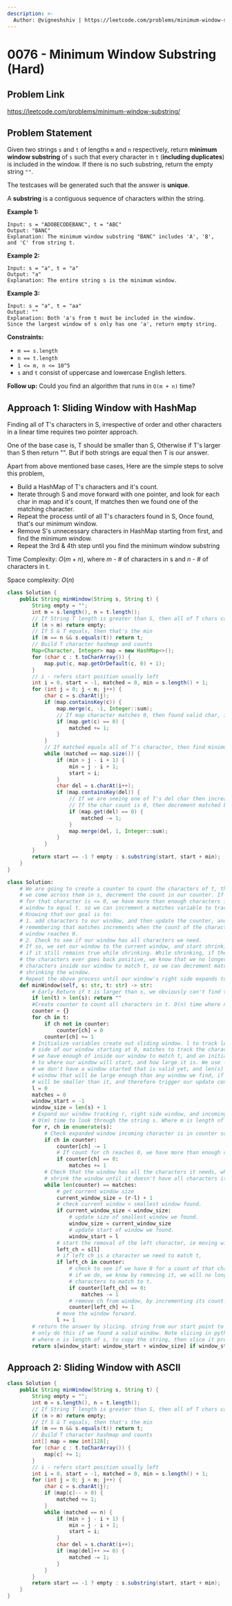 ```yaml
---
description: >-
  Author: @vigneshshiv | https://leetcode.com/problems/minimum-window-substring/
---
```


# 0076 - Minimum Window Substring (Hard)

## Problem Link

https://leetcode.com/problems/minimum-window-substring/

## Problem Statement

Given two strings `s` and `t` of lengths `m` and `n` respectively, return **minimum window substring** of `s` such that every character in `t` (**including duplicates**) is included in the window. If there is no such substring, return the empty string `""`.

The testcases will be generated such that the answer is **unique**.

A **substring** is a contiguous sequence of characters within the string.

**Example 1:**

```
Input: s = "ADOBECODEBANC", t = "ABC"
Output: "BANC"
Explanation: The minimum window substring "BANC" includes 'A', 'B', and 'C' from string t.
```

**Example 2:**

```
Input: s = "a", t = "a"
Output: "a"
Explanation: The entire string s is the minimum window.
```

**Example 3:**

```
Input: s = "a", t = "aa"
Output: ""
Explanation: Both 'a's from t must be included in the window.
Since the largest window of s only has one 'a', return empty string.
```

**Constraints:**

- `m == s.length`
- `n == t.length`
- `1 <= m, n <= 10^5`
- `s` and `t` consist of uppercase and lowercase English letters.

**Follow up:** Could you find an algorithm that runs in `O(m + n)` time?

## Approach 1: Sliding Window with HashMap

Finding all of T's characters in S, irrespective of order and other characters in a linear time requires two pointer approach.

One of the base case is, T should be smaller than S, Otherwise if T's larger than S then return "". But if both strings are equal then T is our answer.

Apart from above mentioned base cases, Here are the simple steps to solve this problem,

- Build a HashMap of T's characters and it's count.
- Iterate through S and move forward with one pointer, and look for each char in map and it's count, If matches then we found one of the matching character.
- Repeat the process until of all T's characters found in S, Once found, that's our minimum window.
- Remove S's unnecessary characters in HashMap starting from first, and find the minimum window.
- Repeat the 3rd & 4th step until you find the minimum window substring

Time Complexity: $O(m + n)$, where $m$ - # of characters in s and $n$ - # of characters in t.

Space complexity: $O(n)$

<Tabs>
<TabItem value="java" label="Java">
<SolutionAuthor name="@vigneshshiv"/>

```java
class Solution {
    public String minWindow(String s, String t) {
        String empty = "";
        int m = s.length(), n = t.length();
        // If String T length is greater than S, then all of T chars can't fit in S, so return ""
        if (n > m) return empty;
        // If S & T equals, then that's the min
        if (m == n && s.equals(t)) return t;
        // Build T character hashmap and counts
        Map<Character, Integer> map = new HashMap<>();
        for (char c : t.toCharArray()) {
            map.put(c, map.getOrDefault(c, 0) + 1);
        }
        // i - refers start position usually left
        int i = 0, start = -1, matched = 0, min = s.length() + 1;
        for (int j = 0; j < m; j++) {
            char c = s.charAt(j);
            if (map.containsKey(c)) {
                map.merge(c, -1, Integer::sum);
                // If map character matches 0, then found valid char, increase matched by 1
                if (map.get(c) == 0) {
                    matched += 1;
                }
            }
            // If matched equals all of T's character, then find minimum window
            while (matched == map.size()) {
                if (min > j - i + 1) {
                    min = j - i + 1;
                    start = i;
                }
                char del = s.charAt(i++);
                if (map.containsKey(del)) {
                    // If we are seeing one of T's del char then increase count by 1
                    // If the char count is 0, then decrement matched by 1 (reason count will be increment by 1)
                    if (map.get(del) == 0) {
                        matched -= 1;
                    }
                    map.merge(del, 1, Integer::sum);
                }
            }
        }
        return start == -1 ? empty : s.substring(start, start + min);
    }
}
```

</TabItem>

<TabItem value="python" label="Python">
<SolutionAuthor name="@ColeB2"/>

```py
class Solution:
    # We are going to create a counter to count the characters of t, then as
    # we come across them in s, decrement the count in our counter. If count
    # for that character is <= 0, we have more than enough characters in our
    # window to equal t. so we can increment a matches variable to track that.
    # Knowing that our goal is to:
    # 1. add characters to our window, and then update the counter, and matches.
    # remembering that matches increments when the count of the characters in our
    # window reaches 0.
    # 2. Check to see if our window has all characters we need.
    # If so, we set our window to the current window, and start shrinking it to see
    # if it still remains true while shrinking. While shrinking, if the count of
    # the characters ever goes back positive, we know that we no longer have enough
    # characters inside our window to match t, so we can decrement matches, and stop
    # shrinking the window.
    # Repeat the above process until our window's right side expands to larger than s.
    def minWindow(self, s: str, t: str) -> str:
        # Early Return if t is larger than s, we obviously can't find t in s.
        if len(t) > len(s): return ""
        #Create counter to count all characters in t. O(n) time where n length of t.
        counter = {}
        for ch in t:
            if ch not in counter:
                counter[ch] = 0
            counter[ch] += 1
        # Initialize variables create out sliding window. l to track left
        # side of our window starting at 0, matches to track the characters
        # we have enough of inside our window to match t, and an initial variable
        # to where our window will start, and how large it is. We use -1 to show
        # we don't have a window started that is valid yet, and len(s) + 1 as a
        # window that will be large enough than any window we find, if we find one
        # will be smaller than it, and therefore trigger our update condition.
        l = 0
        matches = 0
        window_start = -1
        window_size = len(s) + 1
        # Expand our window tracking r, right side window, and incoming character, ch.
        # O(m) time to look through the string s. Where m is length of s.
        for r, ch in enumerate(s):
            # Check expanded window incoming character is in counter so we can add it.
            if ch in counter:
                counter[ch] -= 1
                # If count for ch reaches 0, we have more than enough character to match it.
                if counter[ch] == 0:
                    matches += 1
            # Check that the window has all the characters it needs, while it does,
            # shrink the window until it doesn't have all characters it needs.
            while len(counter) == matches:
                # get current window size
                current_window_size = (r-l) + 1
                # check current window < smallest window found.
                if current_window_size < window_size:
                    # update size of smallest window we found.
                    window_size = current_window_size
                    # update start of window we found.
                    window_start = l
                # start the removal of the left character, ie moving window forward.
                left_ch = s[l]
                # if left ch is a character we need to match t,
                if left_ch in counter:
                    # check to see if we have 0 for a count of that character.
                    # if we do, we know by removing it, we will no longer have enough
                    # characters to match to t.
                    if counter[left_ch] == 0:
                        matches -= 1
                    # remove ch from window, by incrementing its count.
                    counter[left_ch] += 1
                # move the window forward.
                l += 1
        # return the answer by slicing. string from our start point to start point + size
        # only do this if we found a valid window. Note slicing in python takes O(n)
        # where n is length of s, to copy the string, then slice it properly.
        return s[window_start: window_start + window_size] if window_start != -1 else ""
```

</TabItem>
</Tabs>

## Approach 2: Sliding Window with ASCII

<Tabs>
<TabItem value="java" label="Java">
<SolutionAuthor name="@vigneshshiv"/>

```java
class Solution {
    public String minWindow(String s, String t) {
        String empty = "";
        int m = s.length(), n = t.length();
        // If String T length is greater than S, then all of T chars can't fit in S, so return ""
        if (n > m) return empty;
        // If S & T equals, then that's the min
        if (m == n && s.equals(t)) return t;
        // Build T character hashmap and counts
        int[] map = new int[128];
        for (char c : t.toCharArray()) {
            map[c] += 1;
        }
        // i - refers start position usually left
        int i = 0, start = -1, matched = 0, min = s.length() + 1;
        for (int j = 0; j < m; j++) {
            char c = s.charAt(j);
            if (map[c]-- > 0) {
                matched += 1;
            }
            while (matched == n) {
                if (min > j - i + 1) {
                    min = j - i + 1;
                    start = i;
                }
                char del = s.charAt(i++);
                if (map[del]++ >= 0) {
                    matched -= 1;
                }
            }
        }
        return start == -1 ? empty : s.substring(start, start + min);
    }
}
```

</TabItem>
</Tabs>
